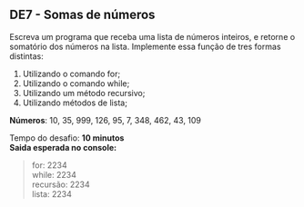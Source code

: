 ## DE7 - Somas de números

Escreva um programa que receba uma lista de números inteiros, e retorne o somatório dos números na lista. Implemente
essa função de tres formas distintas:

1. Utilizando o comando for;
2. Utilizando o comando while;
3. Utilizando um método recursivo;
4. Utilizando métodos de lista;

**Números**: 10, 35, 999, 126, 95, 7, 348, 462, 43, 109

Tempo do desafio: __10 minutos__  
**Saida esperada no console:**
> for: 2234  
> while: 2234  
> recursão: 2234  
> lista: 2234  
